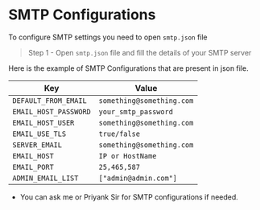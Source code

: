 # SMTP Configurations

To configure SMTP settings you need to open `smtp.json` file

> Step 1 - Open `smtp.json` file and fill the details of your SMTP server


Here is the example of SMTP Configurations that are present in json file.

| Key | Value |
|--|--|
| `DEFAULT_FROM_EMAIL` | `something@something.com` |
| `EMAIL_HOST_PASSWORD` | `your_smtp_password` |
| `EMAIL_HOST_USER` | `something@something.com` |
| `EMAIL_USE_TLS` | `true/false` |
| `SERVER_EMAIL` | `something@something.com` |
| `EMAIL_HOST` | `IP or HostName` |
| `EMAIL_PORT` | `25,465,587` |
| `ADMIN_EMAIL_LIST` | `["admin@admin.com"]` |


* You can ask me or Priyank Sir for SMTP configurations if needed.